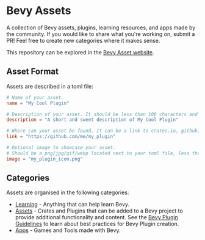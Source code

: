 # Bevy Assets

A collection of Bevy assets, plugins, learning resources, and apps made by the community. If you would like to share what you're working on, submit a PR! Feel free to create new categories where it makes sense.

This repository can be explored in the [Bevy Asset website](https://bevyengine.org/assets/).

## Asset Format

Assets are described in a toml file:

```toml
# Name of your asset.
name = "My Cool Plugin"

# Description of your asset. It should be less than 100 characters and not contain formatting.
description = "A short and sweet description of My Cool Plugin"

# Where can your asset be found. It can be a link to crates.io, github, gitlab or similar.
link = "https://github.com/me/my_plugin"

# Optional image to showcase your asset.
# Should be a png/jpg/gif/webp located next to your toml file, less than 2 MB in size.
image = "my_plugin_icon.png"
```

## Categories

Assets are organised in the following categories:
* [Learning](./Learning) - Anything that can help learn Bevy.
* [Assets](./Assets) - Crates and Plugins that can be added to a Bevy project to provide additional functionality and content. See the [Bevy Plugin Guidelines](https://github.com/bevyengine/bevy/blob/main/docs/plugins_guidelines.md) to learn about best practices for Bevy Plugin creation.
* [Apps](./Apps) - Games and Tools made with Bevy.
